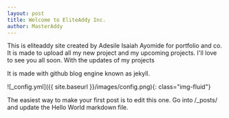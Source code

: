 ```yaml
---
layout: post
title: Welcome to EliteAddy Inc.
author: MasterAddy
---
```


This is eliteaddy site created by Adesile Isaiah Ayomide for portfolio and co.
It is made to upload all my new project and my upcoming projects. I'll love to see you all soon. With the updates of my projects

It is made with github blog engine known as jekyll.

![_config.yml]({{ site.baseurl }}/images/config.png){: class="img-fluid"}

The easiest way to make your first post is to edit this one. Go into /_posts/ and update the Hello World markdown file. 
